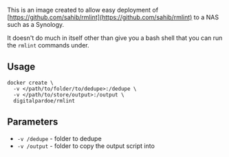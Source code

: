 This is an image created to allow easy deployment of [https://github.com/sahib/rmlint](https://github.com/sahib/rmlint) to a NAS such as a Synology.

It doesn't do much in itself other than give you a bash shell that you can run the `rmlint` commands under.

## Usage

```
docker create \
  -v </path/to/folder/to/dedupe>:/dedupe \
  -v </path/to/store/output>:/output \
  digitalpardoe/rmlint
```

## Parameters

* `-v /dedupe` - folder to dedupe
* `-v /output` - folder to copy the output script into

